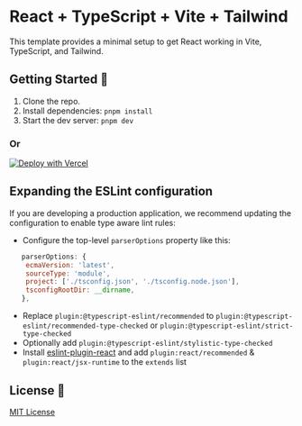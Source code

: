 # React + TypeScript + Vite + Tailwind

This template provides a minimal setup to get React working in Vite, TypeScript, and Tailwind.

## Getting Started 🚀  

1. Clone the repo.
2. Install dependencies: `pnpm install`
3. Start the dev server: `pnpm dev`

### Or

[![Deploy with Vercel](https://vercel.com/button)](https://vercel.com/new/clone?repository-url=https%3A%2F%2Fgithub.com%2Fmoinulmoin%2Fvite-react-tailwind-starter)

## Expanding the ESLint configuration

If you are developing a production application, we recommend updating the configuration to enable type aware lint rules:

- Configure the top-level `parserOptions` property like this:

```js
   parserOptions: {
    ecmaVersion: 'latest',
    sourceType: 'module',
    project: ['./tsconfig.json', './tsconfig.node.json'],
    tsconfigRootDir: __dirname,
   },
```

- Replace `plugin:@typescript-eslint/recommended` to `plugin:@typescript-eslint/recommended-type-checked` or `plugin:@typescript-eslint/strict-type-checked`
- Optionally add `plugin:@typescript-eslint/stylistic-type-checked`
- Install [eslint-plugin-react](https://github.com/jsx-eslint/eslint-plugin-react) and add `plugin:react/recommended` & `plugin:react/jsx-runtime` to the `extends` list

## License 📄

[MIT License](https://github.com/moinulmoin/vite-react-tailwind-starter/blob/master/LICENSE)

